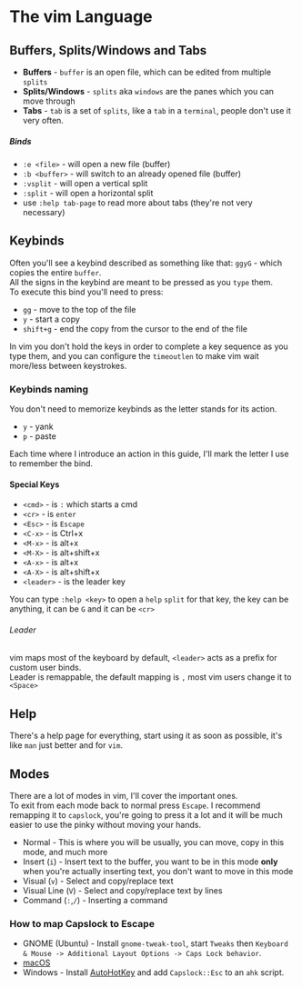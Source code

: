 # The vim Language

## Buffers, Splits/Windows and Tabs
* **Buffers** - `buffer` is an open file, which can be edited from multiple `splits`
* **Splits/Windows** - `splits` aka `windows` are the panes which you can move through
* **Tabs** - `tab` is a set of `splits`, like a `tab` in a `terminal`, people don't use it very often.

##### Binds
* `:e <file>` - will open a new file (buffer) 
* `:b <buffer>` - will switch to an already opened file (buffer)
* `:vsplit` - will open a vertical split
* `:split` - will open a horizontal split
* use `:help tab-page` to read more about tabs (they're not very necessary)

## Keybinds
Often you'll see a keybind described as something like that: `ggyG` - which copies the entire `buffer`. \
All the signs in the keybind are meant to be pressed as you `type` them. \
To execute this bind you'll need to press:
* `gg` - move to the top of the file
* `y` - start a copy
* `shift+g` - end the copy from the cursor to the end of the file

In vim you don't hold the keys in order to complete a key sequence as you type them, and you can configure the `timeoutlen` to make vim wait more/less between keystrokes.

### Keybinds naming
You don't need to memorize keybinds as the letter stands for its action.
* `y` - yank
* `p` - paste

Each time where I introduce an action in this guide, I'll mark the letter I use to remember the bind.

#### Special Keys
* `<cmd>` - is `:` which starts a cmd
* `<cr>` - is `enter`
* `<Esc>` - is `Escape`
* `<C-x>` - is Ctrl+x
* `<M-x>` - is alt+x
* `<M-X>` - is alt+shift+x
* `<A-x>` - is alt+x
* `<A-X>` - is alt+shift+x
* `<leader>` - is the leader key

You can type `:help <key>` to open a `help` `split` for that key, the key can be anything, it can be `G` and it can be `<cr>`

###### Leader
vim maps most of the keyboard by default, `<leader>` acts as a prefix for custom user binds. \
Leader is remappable, the default mapping is `,` most vim users change it to `<Space>`

## Help
There's a help page for everything, start using it as soon as possible, it's like `man` just better and for `vim`.

## Modes
There are a lot of modes in vim, I'll cover the important ones. \
To exit from each mode back to normal press `Escape`. I recommend remapping it to `capslock`, you're going to press it a lot and it will be much easier to use the pinky without moving your hands.

* Normal - This is where you will be usually, you can move, copy in this mode, and much more
* Insert (`i`) - Insert text to the buffer, you want to be in this mode **only** when you're actually inserting text, you don't want to move in this mode
* Visual (`v`) - Select and copy/replace text
* Visual Line (`V`) - Select and copy/replace text by lines
* Command (`:`,`/`) - Inserting a command

### How to map Capslock to Escape
* GNOME (Ubuntu) - Install `gnome-tweak-tool`, start `Tweaks` then `Keyboard & Mouse -> Additional Layout Options -> Caps Lock behavior`.
* [macOS](https://vim.fandom.com/wiki/Map_caps_lock_to_escape_in_macOS)
* Windows - Install [AutoHotKey](https://www.autohotkey.com/) and add `Capslock::Esc` to an `ahk` script.
